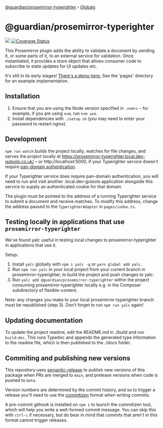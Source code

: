 [@guardian/prosemirror-typerighter](README.md) › [Globals](globals.md)

# @guardian/prosemirror-typerighter

![](https://travis-ci.org/guardian/prosemirror-typerighter.svg?branch=main) [![Coverage Status](https://coveralls.io/repos/github/guardian/prosemirror-typerighter/badge.svg?branch=main)](https://coveralls.io/github/guardian/prosemirror-typerighter?branch=main)

This Prosemirror plugin adds the ability to validate a document by sending it, or some parts of it, to an external service for validation. Once instantiated, it provides a store object that allows consumer code to subscribe to state updates for UI updates etc.

It's still in its early stages! [There's a demo here.](https://guardian.github.io/prosemirror-typerighter/) See the 'pages' directory for an example implementation.

## Installation

1. Ensure that you are using the Node version specified in `.nvmrc` – for example, if you are using `nvm`, run `nvm use`.
2. Install dependencies with `./setup.sh` (you may need to enter your password to restart nginx).

## Development

`npm run watch` builds the project locally, watches for file changes, and serves the project locally at https://prosemirror-typerighter.local.dev-gutools.co.uk/ – or http://localhost:5000, if your Typerighter service doesn't require [pan-domain authentication](https://github.com/guardian/pan-domain-authentication).

If your Typerighter service does require pan-domain authentication, you will need to run and visit another .local.dev-gutools application alongside this service to supply an authenticated cookie for that domain.

The plugin must be pointed to the address of a running Typerighter service to submit a document and receive matches. To modify this address, change the address passed to the `TyperighterAdapter` in `pages/index.ts`.

## Testing locally in applications that use `prosemirror-typerighter`

We've found yalc useful in testing local changes to prosemirror-typerighter in applications that use it.

Setup: 

1. Install `yalc` globally with `npm i yalc -g` or `yarn global add yalc`.
2. Run `npm run yalc` in your local project from your current branch in prosemirror-typerighter, to build the project and push changes to yalc.
3. Run `yalc add @guardian/prosemirror-typerighter` within the project consuming prosemirror-typerighter locally e.g. in the Composer subdirectory of flexible-content.

Note: any changes you make to your local prosemirror-typerighter branch must be republished (step 3). Don't forget to run `npm run yalc` again!

## Updating documentation

To update the project readme, edit the README.md in ./build and run `build:doc`. This runs Typedoc and appends the generated type information to the readme file, which is then published to the ./docs folder.

## Commiting and publishing new versions

This repository uses [semantic-release](https://github.com/semantic-release/semantic-release) to publish new versions of this package when PRs are merged to `main`, and prelease versions when code is pushed to `beta`.

Version numbers are determined by the commit history, and so to trigger a release you'll need to use the [commitizen](https://github.com/commitizen-tools/commitizen) format when writing commits.

A pre-commit githook is installed on `npm i` to launch the commitizen tool, which will help you write a well-formed commit message. You can skip this with `ctrl-c` if necessary, but do bear in mind that commits that aren't in this format cannot trigger releases.
